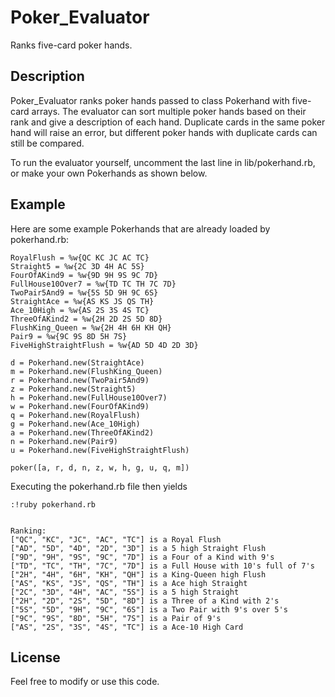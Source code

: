 Poker_Evaluator
====================

Ranks five-card poker hands.

Description
-----------

Poker_Evaluator ranks poker hands passed to class Pokerhand with five-card arrays. The evaluator can sort multiple poker hands based on their rank and give a description of each hand. Duplicate cards in the same poker hand will raise an error, but different poker hands with duplicate cards can still be compared.


To run the evaluator yourself, uncomment the last line in lib/pokerhand.rb, or make your own Pokerhands as shown below.

Example
-------


Here are some example Pokerhands that are already loaded by pokerhand.rb:
```
RoyalFlush = %w{QC KC JC AC TC}		
Straight5 = %w{2C 3D 4H AC 5S}		
FourOfAKind9 = %w{9D 9H 9S 9C 7D} 	
FullHouse10Over7 = %w{TD TC TH 7C 7D} 		
TwoPair5And9 = %w{5S 5D 9H 9C 6S} 	
StraightAce = %w{AS KS JS QS TH}	
Ace_10High = %w{AS 2S 3S 4S TC} 	
ThreeOfAKind2 = %w{2H 2D 2S 5D 8D}	
FlushKing_Queen = %w{2H 4H 6H KH QH}	
Pair9 = %w{9C 9S 8D 5H 7S}		
FiveHighStraightFlush = %w{AD 5D 4D 2D 3D}		

d = Pokerhand.new(StraightAce)		
m = Pokerhand.new(FlushKing_Queen)		
r = Pokerhand.new(TwoPair5And9)		
z = Pokerhand.new(Straight5)		
h = Pokerhand.new(FullHouse10Over7)		
w = Pokerhand.new(FourOfAKind9)		
q = Pokerhand.new(RoyalFlush)		
g = Pokerhand.new(Ace_10High)		
a = Pokerhand.new(ThreeOfAKind2)		
n = Pokerhand.new(Pair9)		
u = Pokerhand.new(FiveHighStraightFlush)		

poker([a, r, d, n, z, w, h, g, u, q, m])
```

Executing the pokerhand.rb file then yields
```
:!ruby pokerhand.rb


Ranking:		
["QC", "KC", "JC", "AC", "TC"] is a Royal Flush		
["AD", "5D", "4D", "2D", "3D"] is a 5 high Straight Flush		
["9D", "9H", "9S", "9C", "7D"] is a Four of a Kind with 9's		
["TD", "TC", "TH", "7C", "7D"] is a Full House with 10's full of 7's		
["2H", "4H", "6H", "KH", "QH"] is a King-Queen high Flush		
["AS", "KS", "JS", "QS", "TH"] is a Ace high Straight		
["2C", "3D", "4H", "AC", "5S"] is a 5 high Straight		
["2H", "2D", "2S", "5D", "8D"] is a Three of a Kind with 2's		
["5S", "5D", "9H", "9C", "6S"] is a Two Pair with 9's over 5's		
["9C", "9S", "8D", "5H", "7S"] is a Pair of 9's		
["AS", "2S", "3S", "4S", "TC"] is a Ace-10 High Card		
```


License
-------

Feel free to modify or use this code.
